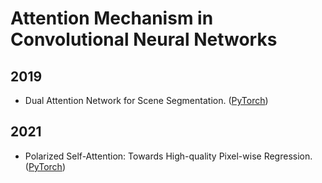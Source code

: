 # Attention Mechanism in Convolutional Neural Networks

## 2019
* Dual Attention Network for Scene Segmentation. ([PyTorch](https://github.com/junfu1115/DANet/tree/master))

## 2021
* Polarized Self-Attention: Towards High-quality Pixel-wise Regression. ([PyTorch](https://github.com/DeLightCMU/PSA))





